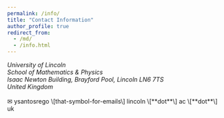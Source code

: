 ```yaml
---
permalink: /info/
title: "Contact Information"
author_profile: true
redirect_from: 
  - /md/
  - /info.html
---
```


<address>
  University of Lincoln<br /> School of Mathematics & Physics<br /> Isaac Newton Building, Brayford Pool, Lincoln LN6 7TS<br /> United Kingdom
</address>

<br />
&#9993; ysantosrego \[that-symbol-for-emails\] lincoln \[**dot**\] ac \[**dot**\] uk

